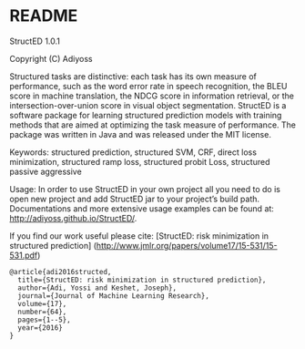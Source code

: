 README
======

StructED 1.0.1

Copyright (C) Adiyoss

Structured tasks are distinctive: each task has its own measure of performance, such as the word error rate in speech recognition, the BLEU score in machine translation, the NDCG score in information retrieval, or the intersection-over-union score in visual object segmentation. StructED is a software package for learning structured prediction models with training methods that are aimed at optimizing the task measure of performance. The package was written in Java and was released under the MIT license.

Keywords: structured prediction, structured SVM, CRF, direct loss minimization, structured ramp loss, structured probit Loss, structured passive aggressive

Usage:
In order to use StructED in your own project all you need to do is open new project and add StructED jar to your project’s build path. Documentations and more extensive usage examples can be found at: http://adiyoss.github.io/StructED/.

If you find our work useful please cite: 
[StructED: risk minimization in structured prediction] (http://www.jmlr.org/papers/volume17/15-531/15-531.pdf)
```
@article{adi2016structed,
  title={StructED: risk minimization in structured prediction},
  author={Adi, Yossi and Keshet, Joseph},
  journal={Journal of Machine Learning Research},
  volume={17},
  number={64},
  pages={1--5},
  year={2016}
}
```
